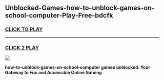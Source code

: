 
## Unblocked-Games-how-to-unblock-games-on-school-computer-Play-Free-bdcfk
<h3>
<a href="https://premium76.site?title=how-to-unblock-games-on-school-computer&ref=18A1">CLICK TO PLAY</a></h3>
<hr>

<h3>
<a href="https://premium76.site?title=how-to-unblock-games-on-school-computer&ref=18A1">CLICK 2 PLAY</a>
  
</h3>

<a href="https://premium76.site?title=how-to-unblock-games-on-school-computer&ref=18A1"><img src="https://clearcache.store/games.png"></a>


**how-to-unblock-games-on-school-computer games unblocked: Your Gateway to Fun and Accessible Online Gaming**
